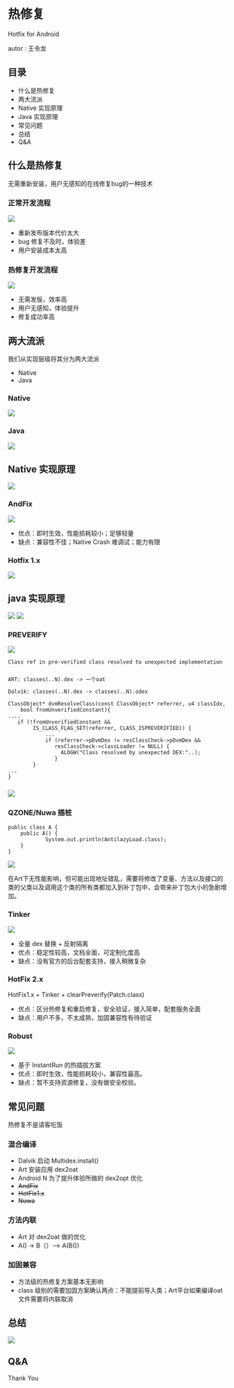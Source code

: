 # 热修复

Hotfix for Android

autor : 王令龙

## 目录

- 什么是热修复
- 两大流派
- Native 实现原理
- Java 实现原理
- 常见问题
- 总结
- Q&A


## 什么是热修复

无需重新安装，用户无感知的在线修复bug的一种技术

### 正常开发流程

![](../assets/images/hot-fix/app_publish.png)

- 重新发布版本代价太大
- bug 修复不及时，体验差
- 用户安装成本太高

### 热修复开发流程

![](../assets/images/hot-fix/hotfix_publish.png)

- 无需发版，效率高
- 用户无感知，体验提升
- 修复成功率高

## 两大流派

我们从实现层级将其分为两大流派

- Native
- Java

### Native

![](../assets/images/hot-fix/native.png)

### Java

![](../assets/images/hot-fix/java.png)

## Native 实现原理

![](../assets/images/hot-fix/replace_method.jpg)

### AndFix 

![](../assets/images/hot-fix/andfix1.png)

- 优点：即时生效，性能损耗较小；足够轻量
- 缺点：兼容性不佳；Native Crash 难调试；能力有限

### Hotfix 1.x

![](../assets/images/hot-fix/hotfix.jpg)

## java 实现原理

![](../assets/images/hot-fix/java1.png)
![](../assets/images/hot-fix/java2.png)

### PREVERIFY

![](../assets/images/hot-fix/preverify.png)

``Class ref in pre-verified class resolved to unexpected implementation``

### 

``ART: classes(..N).dex -> 一个oat``

``Dalvik: classes(..N).dex -> classes(..N).odex``

```
ClassObject* dvmResolveClass(const ClassObject* referrer, u4 classIdx,
    bool fromUnverifiedConstant){
....
   if (!fromUnverifiedConstant &&
        IS_CLASS_FLAG_SET(referrer, CLASS_ISPREVERIFIED)) {
            ...
            if (referrer->pDvmDex != resClassCheck->pDvmDex &&
               resClassCheck->classLoader != NULL) {
                 ALOGW("Class resolved by unexpected DEX:"..);
               }
        }
...
}
```


### 

![](../assets/images/hot-fix/preverify3.jpg)

### QZONE/Nuwa 插桩

```
public class A {
    public A() {
            System.out.println(AntilazyLoad.class);
    }
}
```

![](../assets/images/hot-fix/qzone-dalvik-end.png)

在Art下无性能影响，但可能出现地址错乱，需要将修改了变量、方法以及接口的类的父类以及调用这个类的所有类都加入到补丁包中，会带来补丁包大小的急剧增加。

### Tinker

![](../assets/images/hot-fix/tinker-patch.png)

- 全量 dex 替换 + 反射隔离
- 优点：稳定性较高，文档全面，可定制化度高
- 缺点：没有官方的后台配套支持，接入稍微复杂

### HotFix 2.x

HotFix1.x + Tinker + clearPreverify(Patch.class)

- 优点：区分热修复和重启修复，安全验证，接入简单，配套服务全面
- 缺点：用户不多，不太成熟，加固兼容性有待验证

### Robust

![](../assets/images/hot-fix/robust4.png)

- 基于 InstantRun 的热插拔方案
- 优点：即时生效，性能损耗较小，兼容性最高。
- 缺点：暂不支持资源修复，没有做安全校验。

## 常见问题

热修复不是请客吃饭

### 混合编译

- Dalvik 启动 Multidex.install()
- Art 安装应用 dex2oat 
- Android N 为了提升体验所做的 dex2opt 优化
- ~~AndFix~~
- ~~HotFix1.x~~
- ~~Nuwa~~

### 方法内联

- Art 对 dex2oat 做的优化
- A() -> B（）--> A(B())

### 加固兼容

- 方法级的热修复方案基本无影响
- class 级别的需要加固方案确认两点：不能提前导入类；Art平台如果编译oat文件需要将内联取消

## 总结

![](../assets/images/hot-fix/compare3.png)

## Q&A

Thank You